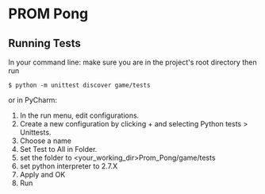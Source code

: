 # PROM Pong
## Running Tests
In your command line: make sure you are in the project's root directory then run
```
$ python -m unittest discover game/tests
```
or in PyCharm:

1. In the run menu, edit configurations.
2. Create a new configuration by clicking + and selecting Python tests > Unittests.
3. Choose a name
4. Set Test to All in Folder.
5. set the folder to <your_working_dir>Prom_Pong/game/tests
6. set python interpreter to 2.7.X
7. Apply and OK
8. Run
